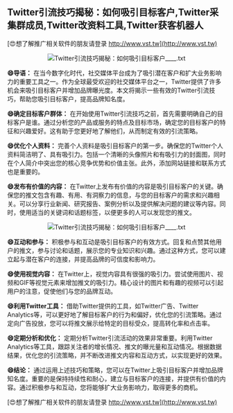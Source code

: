 ## **Twitter引流技巧揭秘：如何吸引目标客户,Twitter采集群成员,Twitter改资料工具,Twitter获客机器人**

[😍想了解推广相关软件的朋友请登录 http://www.vst.tw](http://www.vst.tw)

 <center><img src="https://vst.tw/MP4/tuiguang/png/3.png" alt="Twitter引流技巧揭秘：如何吸引目标客户____.txt"></center>

**😄导语：**
在当今数字化时代，社交媒体平台成为了吸引潜在客户和扩大业务影响力的重要工具之一。作为全球最受欢迎的社交媒体平台之一，Twitter提供了许多机会来吸引目标客户并增加品牌曝光度。本文将揭示一些有效的Twitter引流技巧，帮助您吸引目标客户，提高品牌知名度。

**😄确定目标客户群体：**
在开始使用Twitter引流技巧之前，首先需要明确自己的目标客户是谁。通过分析您的产品或服务的特点及目标市场，确定您的目标客户的特征和兴趣爱好。这有助于您更好地了解他们，从而制定有效的引流策略。

**😄优化个人资料：**
完善个人资料是吸引目标客户的第一步。确保您的Twitter个人资料简洁明了、具有吸引力。包括一个清晰的头像照片和有吸引力的封面图，同时在个人简介中突出您的核心竞争优势和价值主张。此外，添加网站链接和联系方式也是重要的。

**😄发布有价值的内容：**
在Twitter上发布有价值的内容是吸引目标客户的关键。确保您的推文包含有趣、有用、有洞察力的信息，与您的目标客户的需求和兴趣相关。可以分享行业新闻、研究报告、案例分析以及提供解决问题的建议等内容。同时，使用适当的关键词和话题标签，以便更多的人可以发现您的推文。

 <center><img src="https://vst.tw/MP4/tuiguang/png/7.png" alt="Twitter引流技巧揭秘：如何吸引目标客户____.txt"></center>

**😄互动和参与：**
积极参与和互动是吸引目标客户的有效方式。回复和点赞其他用户的推文，参与讨论和话题，展示您的专业知识和兴趣。通过这种方式，您可以建立起与潜在客户的连接，并提高品牌的可信度和影响力。

**😄使用视觉内容：**
在Twitter上，视觉内容具有很强的吸引力。尝试使用图片、视频和GIF等视觉元素来增加推文的吸引力。精心设计的图片和有趣的视频可以引起用户的注意，促使他们与您的品牌互动。

**😄利用Twitter工具：**
借助Twitter提供的工具，如Twitter广告、Twitter Analytics等，可以更好地了解目标客户的行为和偏好，优化您的引流策略。通过定向广告投放，您可以将推文展示给特定的目标受众，提高转化率和点击率。

**😄定期分析和优化：**
定期分析Twitter引流活动的效果非常重要。利用Twitter Analytics等工具，跟踪关注者的增长情况、推文的曝光量和互动情况。根据数据结果，优化您的引流策略，并不断改进推文内容和互动方式，以实现更好的效果。

**😄结论：**
通过运用上述技巧和策略，您可以在Twitter上吸引目标客户并增加品牌知名度。重要的是保持持续性和耐心，建立与目标客户的连接，并提供有价值的内容。通过积极参与和互动，您将能够扩大业务影响力，取得更多的商机。

[😍想了解推广相关软件的朋友请登录 http://www.vst.tw](http://www.vst.tw)



